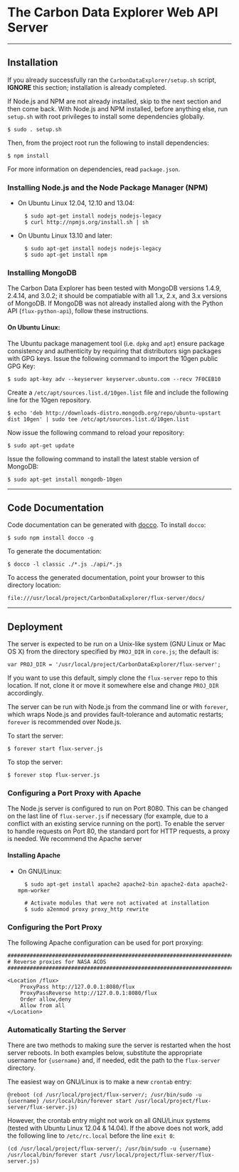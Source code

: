 The Carbon Data Explorer Web API Server
=======================================

* * * * * * * * * * * * * * * * * * * * * * * * * * * * * * * * * * * * * * * *

Installation
---------------------------------

If you already successfully ran the `CarbonDataExplorer/setup.sh` script,
**IGNORE** this section; installation is already completed.

If Node.js and NPM are not already installed, skip to the next section and then come back.
With Node.js and NPM installed, before anything else, run `setup.sh` with root privileges to install some dependencies globally.

    $ sudo . setup.sh

Then, from the project root run the following to install dependencies:

    $ npm install

For more information on dependencies, read `package.json`.


### Installing Node.js and the Node Package Manager (NPM)

* On Ubuntu Linux 12.04, 12.10 and 13.04:

        $ sudo apt-get install nodejs nodejs-legacy
        $ curl http://npmjs.org/install.sh | sh

* On Ubuntu Linux 13.10 and later:

        $ sudo apt-get install nodejs nodejs-legacy
        $ sudo apt-get install npm


### Installing MongoDB

The Carbon Data Explorer has been tested with MongoDB versions 1.4.9, 2.4.14, and 3.0.2; it should be compatiable with all 1.x, 2.x, and 3.x versions of MongoDB.
If MongoDB was not already installed along with the Python API (`flux-python-api`), follow these instructions.

#### On Ubuntu Linux:

The Ubuntu package management tool (i.e. `dpkg` and `apt`) ensure package consistency and authenticity by requiring that distributors sign packages with GPG keys. Issue the following command to import the 10gen public GPG Key:

    $ sudo apt-key adv --keyserver keyserver.ubuntu.com --recv 7F0CEB10

Create a `/etc/apt/sources.list.d/10gen.list` file and include the following line for the 10gen repository.

    $ echo 'deb http://downloads-distro.mongodb.org/repo/ubuntu-upstart dist 10gen' | sudo tee /etc/apt/sources.list.d/10gen.list

Now issue the following command to reload your repository:

    $ sudo apt-get update

Issue the following command to install the latest stable version of MongoDB:

    $ sudo apt-get install mongodb-10gen


* * * * * * * * * * * * * * * * * * * * * * * * * * * * * * * * * * * * * * *

Code Documentation
---------------------------------

Code documentation can be generated with [docco](http://jashkenas.github.io/docco/). To install `docco`:

    $ sudo npm install docco -g

To generate the documentation:

    $ docco -l classic ./*.js ./api/*.js

To access the generated documentation, point your browser to this directory location:

    file:///usr/local/project/CarbonDataExplorer/flux-server/docs/


* * * * * * * * * * * * * * * * * * * * * * * * * * * * * * * * * * * * * * *

Deployment
---------------------------------

The server is expected to be run on a Unix-like system (GNU Linux or Mac OS X) from the directory specified by `PROJ_DIR` in `core.js`; the default is:

    var PROJ_DIR = '/usr/local/project/CarbonDataExplorer/flux-server';

If you want to use this default, simply clone the `flux-server` repo to this location.
If not, clone it or move it somewhere else and change `PROJ_DIR` accordingly.

The server can be run with Node.js from the command line or with `forever`, which wraps Node.js and provides fault-tolerance and automatic restarts; `forever` is recommended over Node.js.

To start the server:

    $ forever start flux-server.js

To stop the server:

    $ forever stop flux-server.js


### Configuring a Port Proxy with Apache

The Node.js server is configured to run on Port 8080.
This can be changed on the last line of `flux-server.js` if necessary (for example, due to a conflict with an existing service running on the port).
To enable the server to handle requests on Port 80, the standard port for HTTP requests, a proxy is needed.
We recommend the Apache server

#### Installing Apache

* On GNU/Linux:

        $ sudo apt-get install apache2 apache2-bin apache2-data apache2-mpm-worker

        # Activate modules that were not activated at installation
        $ sudo a2enmod proxy proxy_http rewrite

### Configuring the Port Proxy

The following Apache configuration can be used for port proxying:

    ############################################################################
    # Reverse proxies for NASA ACOS
    ############################################################################

    <Location /flux>
        ProxyPass http://127.0.0.1:8080/flux
        ProxyPassReverse http://127.0.0.1:8080/flux
        Order allow,deny
        Allow from all
    </Location>

### Automatically Starting the Server

There are two methods to making sure the server is restarted when the host server reboots.
In both examples below, substitute the appropriate username for `{username}` and, if needed, edit the path to the `flux-server` directory.

The easiest way on GNU/Linux is to make a new `crontab` entry:

    @reboot (cd /usr/local/project/flux-server/; /usr/bin/sudo -u {username} /usr/local/bin/forever start /usr/local/project/flux-server/flux-server.js)

However, the crontab entry might not work on all GNU/Linux systems (tested with Ubuntu Linux 12.04 & 14.04).
If the above does not work, add the following line to `/etc/rc.local` before the line `exit 0`:

    (cd /usr/local/project/flux-server/; /usr/bin/sudo -u {username} /usr/local/bin/forever start /usr/local/project/flux-server/flux-server.js)
